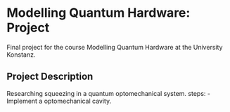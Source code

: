 # Modelling Quantum Hardware: Project
Final project for the course Modelling Quantum Hardware at the University Konstanz.

## Project Description
Researching squeezing in a quantum optomechanical system.
steps:
	- Implement a optomechanical cavity. 